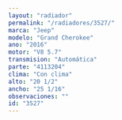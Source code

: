 ```yaml
---
layout: "radiador"
permalink: "/radiadores/3527/"
marca: "Jeep"
modelo: "Grand Cherokee"
ano: "2016"
motor: "V8 5.7"
transmision: "Automática"
parte: "4113204"
clima: "Con clima"
alto: "20 1/2"
ancho: "25 1/16"
observaciones: ""
id: "3527"
---
```


